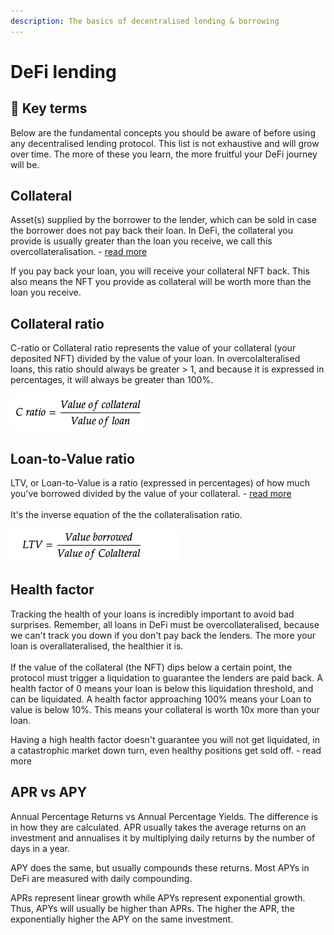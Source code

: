 ```yaml
---
description: The basics of decentralised lending & borrowing
---
```


# DeFi lending

## **🔑 Key terms**

Below are the fundamental concepts you should be aware of before using any decentralised lending protocol. This list is not exhaustive and will grow over time. The more of these you learn, the more fruitful your DeFi journey will be.

## Collateral

Asset(s) supplied by the borrower to the lender, which can be sold in case the borrower does not pay back their loan. In DeFi, the collateral you provide is usually greater than the loan you receive, we call this overcollateralisation. - [read more](https://www.investopedia.com/terms/c/collateral.asp)

If you pay back your loan, you will receive your collateral NFT back. This also means the NFT you provide as collateral will be worth more than the loan you receive.



## Collateral ratio

C-ratio or Collateral ratio represents the value of your collateral (your deposited NFT) divided by the value of your loan. In overcolalteralised loans, this ratio should always be greater > 1, and because it is expressed in percentages, it will always be greater than 100%.

![Example: Your NFT (collateral) is worth 100 SOL, you borrow 50 SOL. Your C ratio = 200%](<../.gitbook/assets/image (2).png>)



## Loan-to-Value ratio

LTV, or Loan-to-Value is a ratio (expressed in percentages) of how much you've borrowed divided by the value of your collateral. - [read more](https://www.investopedia.com/terms/l/loantovalue.asp)\
\
It's the inverse equation of the the collateralisation ratio.

![Example: Your NFT (collateral) is worth 100 SOL, you borrow 50 SOL. Your LTV = 50%](<../.gitbook/assets/image (1) (1).png>)

## Health factor

Tracking the health of your loans is incredibly important to avoid bad surprises. Remember, all loans in DeFi must be overcollateralised, because we can't track you down if you don't pay back the lenders. The more your loan is overallateralised, the healthier it is.\
\
If the value of the collateral (the NFT) dips below a certain point, the protocol must trigger a liquidation to guarantee the lenders are paid back. A health factor of 0 means your loan is below this liquidation threshold, and can be liquidated. A health factor approaching 100% means your Loan to value is below 10%. This means your collateral is worth 10x more than your loan.

Having a high health factor doesn't guarantee you will not get liquidated, in a catastrophic market down turn, even healthy positions get sold off. - read more



## APR vs APY

Annual Percentage Returns vs Annual Percentage Yields. The difference is in how they are calculated. APR usually takes the average returns on an investment and annualises it by multiplying daily returns by the number of days in a year.

APY does the same, but usually compounds these returns. Most APYs in DeFi are measured with daily compounding.

APRs represent linear growth while APYs represent exponential growth. Thus, APYs will usually be higher than APRs. The higher the APR, the exponentially higher the APY on the same investment.

